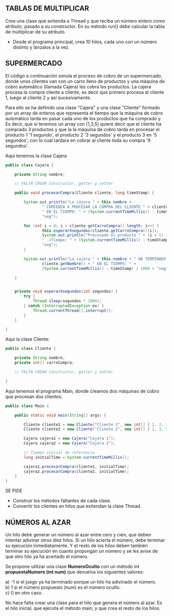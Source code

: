 ## TABLAS DE MULTIPLICAR

Crea una clase que extienda a Thread y que reciba un número entero como atributo, pasado a su constructor. En su método *run*() debe calcular la tabla de multiplicar de su atributo.

- Desde el programa principal, crea 10 hilos, cada uno con un número distinto y lánzalos a la vez.

## SUPERMERCADO

El código a continuación simula el proceso de cobro de un supermercado, donde unos clientes van con un carro lleno de productos y una máquina de cobro automático (llamada Cajera)  les cobra los productos. La cajera procesa la compra cliente a cliente, es decir que primero procesa al cliente 1, luego al cliente 2 y así sucesivamente. 

Para ello se ha definido una clase "Cajera" y una clase "Cliente" formado por un array de enteros que representa el tiempo que la máquina de cobro automático tarda en pasar cada uno de los productos que ha comprado y. Es decir, que si tenemos un array con [1,3,5] quiere decir que el cliente ha comprado 3 productos y que la la máquina de cobro tarda en procesar el producto 1 '1 segundo', el producto 2 '3 segundos' y el producto 3 en '5 segundos', con lo cual tardara en cobrar al cliente toda su compra '9 segundos'.

Aqui tenemos la clase Cajera
```java
public class Cajera {

	private String nombre;

	// FALTA CREAR Constructor, getter y setter

	public void procesarCompra(Cliente cliente, long timeStamp) {

		System.out.println("La cajera " + this.nombre + 
				" COMIENZA A PROCESAR LA COMPRA DEL CLIENTE " + cliente.getNombre() + 
				" EN EL TIEMPO: " + (System.currentTimeMillis() - timeStamp) / 1000	+
				"seg");

		for (int i = 0; i < cliente.getCarroCompra().length; i++) { 
				this.esperarXsegundos(cliente.getCarroCompra()[i]); 
				System.out.println("Procesado el producto " + (i + 1) +  
				" ->Tiempo: " + (System.currentTimeMillis() - timeStamp) / 1000 + 
				"seg");
		}

		System.out.println("La cajera " + this.nombre + " HA TERMINADO DE PROCESAR " + 
				cliente.getNombre() + " EN EL TIEMPO: " + 
				(System.currentTimeMillis() - timeStamp) / 1000 + "seg");

	}


	private void esperarXsegundos(int segundos) {
		try {
			Thread.sleep(segundos * 1000);
		} catch (InterruptedException ex) {
			Thread.currentThread().interrupt();
		}
	}

}
```

Aqui la clase Cliente:
```java
public class Cliente {

	private String nombre;
	private int[] carroCompra;

	// FALTA CREAR Constructor, getter y setter

}
```


Aqui tenemos el programa Main, donde creamos dos máquinas de cobro que procesan dos clientes:
```java
public class Main {

	public static void main(String[] args) {

		Cliente cliente1 = new Cliente("Cliente 1", new int[] { 2, 2, 1, 5, 2, 3 });
		Cliente cliente2 = new Cliente("Cliente 2", new int[] { 1, 3, 5, 1, 1 });

		Cajera cajera1 = new Cajera("Cajera 1");
		Cajera cajera2 = new Cajera("Cajera 2");

		// Tiempo inicial de referencia
		long initialTime = System.currentTimeMillis();

		cajera1.procesarCompra(cliente1, initialTime);
		cajera2.procesarCompra(cliente2, initialTime);
	}
}
```


SE PIDE
- Construir los métodos faltantes de cada clase.
- Convertir los clientes en hilos que extiendan la clase Thread.

## NÚMEROS AL AZAR
Un hilo debe generar un número al azar entre cero y cien, que deben intentar adivinar otros diez hilos. Si un hilo acierta el número, debe terminar su ejecución inmediatamente. Y el resto de los hilos deben también terminar su ejecución en cuanto propongan un número y se les avise de que otro hilo ya ha acertado el número. 

Se propone utilizar una clase **NumeroOculto** con un método int **propuestaNumero (int num)** que devuelva los siguientes valores: 

  a) -1 si el juego ya ha terminado porque un hilo ha adivinado el número.  
  b) 1 si el número propuesto (num) es el número oculto.   
  c) 0 en otro caso. 
  
No hace falta crear una clase para el hilo que genera el número al azar. Es el hilo inicial, que ejecuta el método main, y que crea el resto de los hilos.

